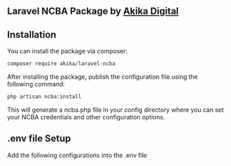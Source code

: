 ## Laravel NCBA Package by [Akika Digital](https://akika.digital)

## Installation

You can install the package via composer:

```bash
composer require akika/laravel-ncba
```

After installing the package, publish the configuration file using the following command:

```bash
php artisan ncba:install
```

This will generate a ncba.php file in your config directory where you can set your NCBA credentials and other configuration options.

## .env file Setup

Add the following configurations into the .env file
